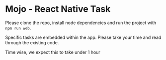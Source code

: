 # Mojo - React Native Task

Please clone the repo, install node dependencies and run the project with `npm run web`.

Specific tasks are embedded within the app. Please take your time and read through the existing code.

Time wise, we expect this to take under 1 hour 
